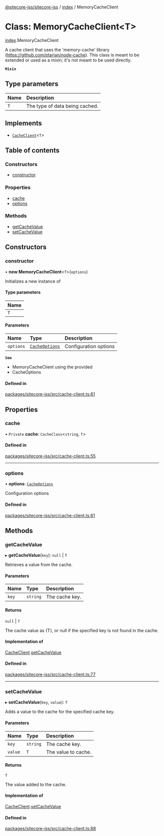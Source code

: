 [@sitecore-jss/sitecore-jss](../README.md) / [index](../modules/index.md) / MemoryCacheClient

# Class: MemoryCacheClient\<T\>

[index](../modules/index.md).MemoryCacheClient

A cache client that uses the 'memory-cache' library (https://github.com/ptarjan/node-cache).
This class is meant to be extended or used as a mixin; it's not meant to be used directly.

**`Mixin`**

## Type parameters

| Name | Description |
| :------ | :------ |
| `T` | The type of data being cached. |

## Implements

- [`CacheClient`](../interfaces/index.CacheClient.md)\<`T`\>

## Table of contents

### Constructors

- [constructor](index.MemoryCacheClient.md#constructor)

### Properties

- [cache](index.MemoryCacheClient.md#cache)
- [options](index.MemoryCacheClient.md#options)

### Methods

- [getCacheValue](index.MemoryCacheClient.md#getcachevalue)
- [setCacheValue](index.MemoryCacheClient.md#setcachevalue)

## Constructors

### constructor

• **new MemoryCacheClient**\<`T`\>(`options`)

Initializes a new instance of

#### Type parameters

| Name |
| :------ |
| `T` |

#### Parameters

| Name | Type | Description |
| :------ | :------ | :------ |
| `options` | [`CacheOptions`](../interfaces/index.CacheOptions.md) | Configuration options |

**`See`**

 - MemoryCacheClient using the provided
 - CacheOptions

#### Defined in

[packages/sitecore-jss/src/cache-client.ts:61](https://github.com/Sitecore/jss/blob/8987ca112/packages/sitecore-jss/src/cache-client.ts#L61)

## Properties

### cache

• `Private` **cache**: `CacheClass`\<`string`, `T`\>

#### Defined in

[packages/sitecore-jss/src/cache-client.ts:55](https://github.com/Sitecore/jss/blob/8987ca112/packages/sitecore-jss/src/cache-client.ts#L55)

___

### options

• **options**: [`CacheOptions`](../interfaces/index.CacheOptions.md)

Configuration options

#### Defined in

[packages/sitecore-jss/src/cache-client.ts:61](https://github.com/Sitecore/jss/blob/8987ca112/packages/sitecore-jss/src/cache-client.ts#L61)

## Methods

### getCacheValue

▸ **getCacheValue**(`key`): ``null`` \| `T`

Retrieves a value from the cache.

#### Parameters

| Name | Type | Description |
| :------ | :------ | :------ |
| `key` | `string` | The cache key. |

#### Returns

``null`` \| `T`

The cache value as {T}, or null if the specified key is not found in the cache.

#### Implementation of

[CacheClient](../interfaces/index.CacheClient.md).[getCacheValue](../interfaces/index.CacheClient.md#getcachevalue)

#### Defined in

[packages/sitecore-jss/src/cache-client.ts:77](https://github.com/Sitecore/jss/blob/8987ca112/packages/sitecore-jss/src/cache-client.ts#L77)

___

### setCacheValue

▸ **setCacheValue**(`key`, `value`): `T`

Adds a value to the cache for the specified cache key.

#### Parameters

| Name | Type | Description |
| :------ | :------ | :------ |
| `key` | `string` | The cache key. |
| `value` | `T` | The value to cache. |

#### Returns

`T`

The value added to the cache.

#### Implementation of

[CacheClient](../interfaces/index.CacheClient.md).[setCacheValue](../interfaces/index.CacheClient.md#setcachevalue)

#### Defined in

[packages/sitecore-jss/src/cache-client.ts:88](https://github.com/Sitecore/jss/blob/8987ca112/packages/sitecore-jss/src/cache-client.ts#L88)

